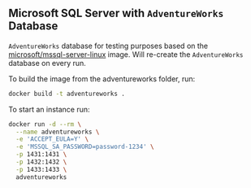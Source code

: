 ## Microsoft SQL Server with `AdventureWorks` Database

`AdventureWorks` database for testing purposes based on the [microsoft/mssql-server-linux](https://hub.docker.com/r/microsoft/mssql-server-linux/) image. Will re-create the `AdventureWorks` database on every run.

To build the image from the adventureworks folder, run:

```bash
docker build -t adventureworks .
```

To start an instance run:

```bash
docker run -d --rm \
  --name adventureworks \
  -e 'ACCEPT_EULA=Y' \
  -e 'MSSQL_SA_PASSWORD=password-1234' \
  -p 1431:1431 \
  -p 1432:1432 \
  -p 1433:1433 \
  adventureworks
```

